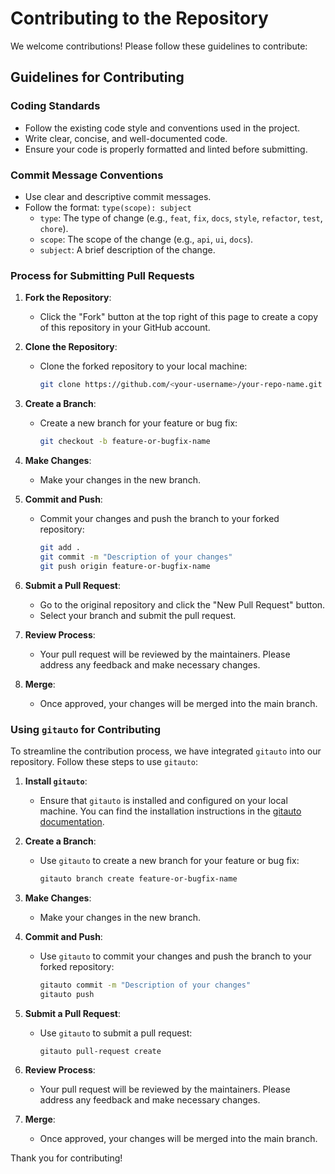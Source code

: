 # Contributing to the Repository

We welcome contributions! Please follow these guidelines to contribute:

## Guidelines for Contributing

### Coding Standards

- Follow the existing code style and conventions used in the project.
- Write clear, concise, and well-documented code.
- Ensure your code is properly formatted and linted before submitting.

### Commit Message Conventions

- Use clear and descriptive commit messages.
- Follow the format: `type(scope): subject`
  - `type`: The type of change (e.g., `feat`, `fix`, `docs`, `style`, `refactor`, `test`, `chore`).
  - `scope`: The scope of the change (e.g., `api`, `ui`, `docs`).
  - `subject`: A brief description of the change.

### Process for Submitting Pull Requests

1. **Fork the Repository**:
   - Click the "Fork" button at the top right of this page to create a copy of this repository in your GitHub account.

2. **Clone the Repository**:
   - Clone the forked repository to your local machine:
     ```sh
     git clone https://github.com/<your-username>/your-repo-name.git
     ```

3. **Create a Branch**:
   - Create a new branch for your feature or bug fix:
     ```sh
     git checkout -b feature-or-bugfix-name
     ```

4. **Make Changes**:
   - Make your changes in the new branch.

5. **Commit and Push**:
   - Commit your changes and push the branch to your forked repository:
     ```sh
     git add .
     git commit -m "Description of your changes"
     git push origin feature-or-bugfix-name
     ```

6. **Submit a Pull Request**:
   - Go to the original repository and click the "New Pull Request" button.
   - Select your branch and submit the pull request.

7. **Review Process**:
   - Your pull request will be reviewed by the maintainers. Please address any feedback and make necessary changes.

8. **Merge**:
   - Once approved, your changes will be merged into the main branch.

### Using `gitauto` for Contributing

To streamline the contribution process, we have integrated `gitauto` into our repository. Follow these steps to use `gitauto`:

1. **Install `gitauto`**:
   - Ensure that `gitauto` is installed and configured on your local machine. You can find the installation instructions in the [gitauto documentation](https://example.com/gitauto-docs).

2. **Create a Branch**:
   - Use `gitauto` to create a new branch for your feature or bug fix:
     ```sh
     gitauto branch create feature-or-bugfix-name
     ```

3. **Make Changes**:
   - Make your changes in the new branch.

4. **Commit and Push**:
   - Use `gitauto` to commit your changes and push the branch to your forked repository:
     ```sh
     gitauto commit -m "Description of your changes"
     gitauto push
     ```

5. **Submit a Pull Request**:
   - Use `gitauto` to submit a pull request:
     ```sh
     gitauto pull-request create
     ```

6. **Review Process**:
   - Your pull request will be reviewed by the maintainers. Please address any feedback and make necessary changes.

7. **Merge**:
   - Once approved, your changes will be merged into the main branch.

Thank you for contributing!
